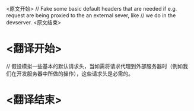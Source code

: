 
<原文开始>
	// Fake some basic default headers that are needed if e.g. request are being proxied to the an external sever, like
	// we do in the devserver.
<原文结束>

# <翻译开始>
// 假设模拟一些基本的默认请求头，当如需将请求代理到外部服务器时（例如我们在开发服务器中所做的操作），这些请求头是必需的。
# <翻译结束>

